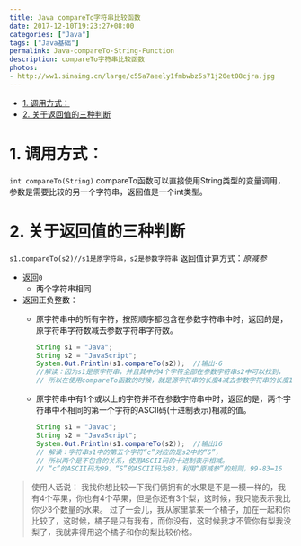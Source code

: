 ```yaml
---
title: Java compareTo字符串比较函数
date: 2017-12-10T19:23:27+08:00
categories: ["Java"]
tags: ["Java基础"]
permalink: Java-compareTo-String-Function
description: compareTo字符串比较函数
photos: 
- http://ww1.sinaimg.cn/large/c55a7aeely1fmbwbz5s71j20et08cjra.jpg
---
```

<!-- TOC -->

- [1. 调用方式：](#1-%E8%B0%83%E7%94%A8%E6%96%B9%E5%BC%8F%EF%BC%9A)
- [2. 关于返回值的三种判断](#2-%E5%85%B3%E4%BA%8E%E8%BF%94%E5%9B%9E%E5%80%BC%E7%9A%84%E4%B8%89%E7%A7%8D%E5%88%A4%E6%96%AD)

<!-- /TOC -->
# 1. 调用方式：

`int compareTo(String)`
compareTo函数可以直接使用String类型的变量调用，参数是需要比较的另一个字符串，返回值是一个int类型。

# 2. 关于返回值的三种判断

`s1.compareTo(s2)//s1是原字符串，s2是参数字符串`
返回值计算方式：*原减参*

- 返回`0`
  - 两个字符串相同
- 返回正负整数：
  - 原字符串中的所有字符，按照顺序都包含在参数字符串中时，返回的是，原字符串字符数减去参数字符串字符数。

    ```java
    String s1 = "Java";
    String s2 = "JavaScript";
    System.Out.Println(s1.compareTo(s2));  //输出-6
    //解读：因为s1是原字符串，并且其中的4个字符全部在参数字符串s2中可以找到，
    // 所以在使用compareTo函数的时候，就是源字符串的长度4减去参数字符串的长度10等于-6
    ```

  - 原字符串中有1个或以上的字符并不在参数字符串中时，返回的是，两个字符串中不相同的第一个字符的ASCII码(十进制表示)相减的值。

    ```Java
    String s1 = "Javac";  
    String s2 = "JavaScript";
    System.Out.Println(s1.compareTo(s2));  //输出16
    // 解读：字符串s1中的第五个字符“c”对应的是s2中的“S”，
    // 所以两个是不包含的关系，使用ASCII码的十进制表示相减。
    // “c”的ASCII码为99，“S”的ASCII码为83，利用“原减参”的规则，99-83=16
    ```

> 使用人话说：
我找你想比较一下我们俩拥有的水果是不是一模一样的，我有4个苹果，你也有4个苹果，但是你还有3个梨，这时候，我只能表示我比你少3个数量的水果。
过了一会儿，我从家里拿来一个橘子，加在一起和你比较了，这时候，橘子是只有我有，而你没有，这时候我才不管你有梨我没梨了，我就非得用这个橘子和你的梨比较价格。
